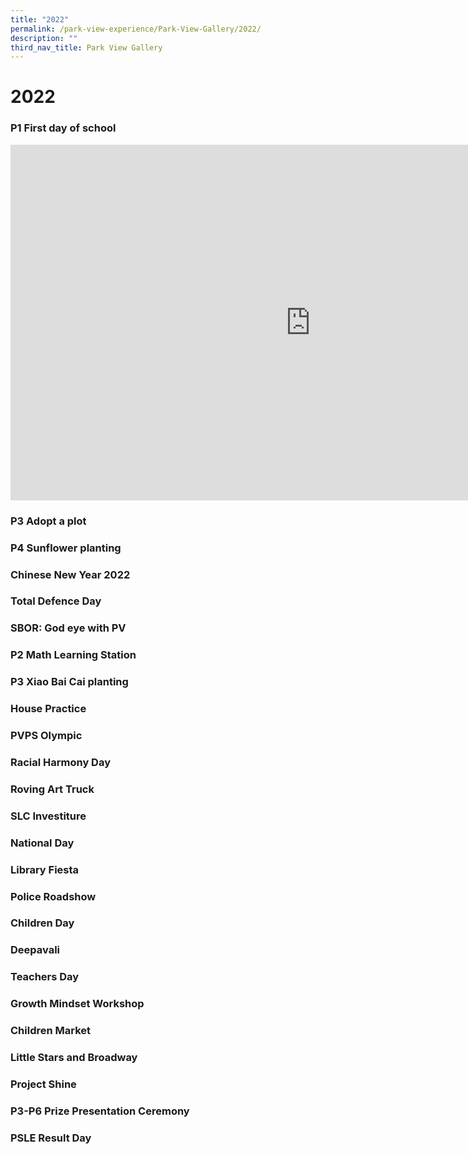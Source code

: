 ```yaml
---
title: "2022"
permalink: /park-view-experience/Park-View-Gallery/2022/
description: ""
third_nav_title: Park View Gallery
---
```

# **2022**

### P1 First day of school

<iframe allowfullscreen="true" height="569" width="960" frameborder="0" src="https://docs.google.com/presentation/d/e/2PACX-1vTTLXxKKcVYp4MRfQClZkrsTegd1GGWfLNbkrwrwg1EQxeQsdhvFmMDXfOivsK9NfWtKjOBvC_JER59/embed?start=false&amp;loop=false&amp;delayms=3000"></iframe>

### P3 Adopt a plot



### P4 Sunflower planting



### Chinese New Year 2022



### Total Defence Day



### SBOR: God eye with PV



### P2 Math Learning Station



### P3 Xiao Bai Cai planting



### House Practice



### PVPS Olympic



### Racial Harmony Day



### Roving Art Truck



### SLC Investiture



### National Day



### Library Fiesta



### Police Roadshow



### Children Day



### Deepavali



### Teachers Day



### Growth Mindset Workshop



### Children Market



### Little Stars and Broadway



### Project Shine



### P3-P6 Prize Presentation Ceremony



### PSLE Result Day